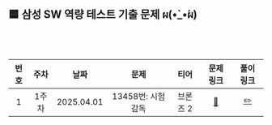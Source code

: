 
## 🟦 삼성 SW 역량 테스트 기출 문제 ผ(•̀_•́ผ)

<br>
<br>

|번호|주차|날짜|문제|티어|문제 링크|풀이 링크|
|:--:|:--:|:--:|:--:|:--:|:--:|:--:|
|1|1주차|2025.04.01|13458번: 시험 감독|브론즈 2|[🔗](https://www.acmicpc.net/problem/13458)|[✏️]()|

